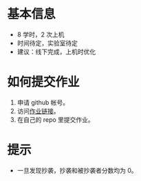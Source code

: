 # 基本信息

* 8 学时，2 次上机
* 时间待定，实验室待定
* 建议：线下完成，上机时优化

# 如何提交作业

1. 申请 github 帐号。
2. 访问[作业链接](https://classroom.github.com/assignment-invitations/71d4c9776a16c927a8fb66a0dda0ce4b)。
3. 在自己的 repo 里提交作业。

# 提示

* 一旦发现抄袭，抄袭和被抄袭者分数均为 0。

